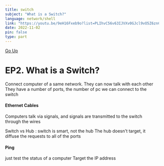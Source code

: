 ```yaml
---
title: switch
subject: "What is a Switch?"
language: network/shell
link: "https://youtu.be/9eH16Fxeb9o?list=PLIhvC56v63IJVXv0GJcl9vO5Z6znCVb1P"
date: 2022-11-02
pin: false
type: part
---
```

[Go Up](200-301-CCNA.md)
# EP2. What is a Switch?

Connect computer of a same network.
They can now talk with each other
They have a number of ports, the number of pc we can connect to the switch

#### Ethernet Cables
Computers talk via signals, and signals are transmitted to the switch through the wires 

Switch vs Hub : switch is smart, not the hub
The hub doesn't target, it diffuse the requests to all of the ports

#### Ping
just test the status of a computer
Target the IP address